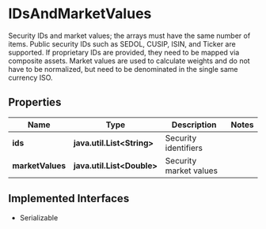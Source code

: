 

# IDsAndMarketValues

Security IDs and market values; the arrays must have the same number of items. Public security IDs such as SEDOL, CUSIP, ISIN, and Ticker are supported. If proprietary IDs are provided, they need to be mapped via composite assets. Market values are used to calculate weights and do not have to be normalized, but need to be denominated in the single same currency ISO.

## Properties

Name | Type | Description | Notes
------------ | ------------- | ------------- | -------------
**ids** | **java.util.List&lt;String&gt;** | Security identifiers | 
**marketValues** | **java.util.List&lt;Double&gt;** | Security market values | 


## Implemented Interfaces

* Serializable


